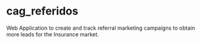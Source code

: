# cag_referidos
Web Application to create and track referral marketing campaigns to obtain more leads for the Insurance market.
